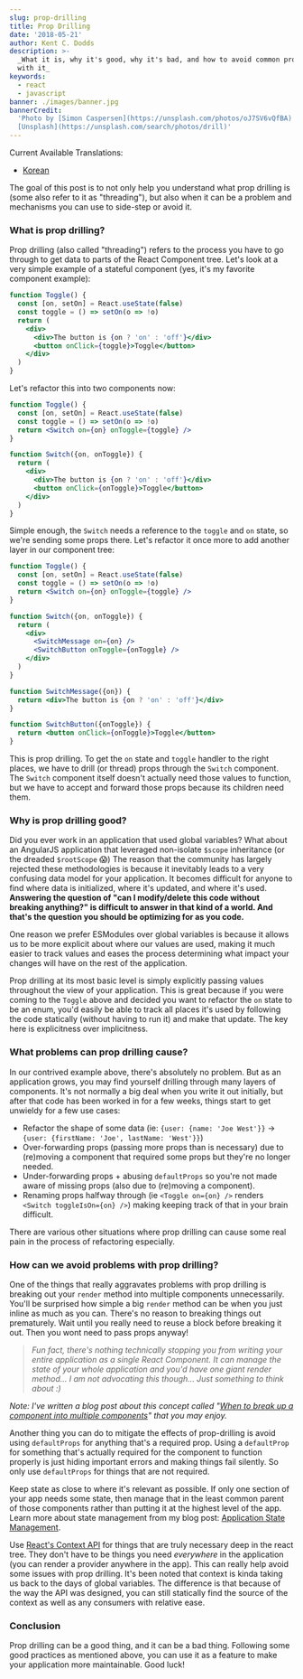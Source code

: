 ```yaml
---
slug: prop-drilling
title: Prop Drilling
date: '2018-05-21'
author: Kent C. Dodds
description: >-
  _What it is, why it's good, why it's bad, and how to avoid common problems
  with it_
keywords:
  - react
  - javascript
banner: ./images/banner.jpg
bannerCredit:
  'Photo by [Simon Caspersen](https://unsplash.com/photos/oJ7SV6vQfBA) on
  [Unsplash](https://unsplash.com/search/photos/drill)'
---
```


Current Available Translations:

- [Korean](https://edykim.com/ko/post/prop-drilling/)

The goal of this post is to not only help you understand what prop drilling is
(some also refer to it as "threading"), but also when it can be a problem and
mechanisms you can use to side-step or avoid it.

### What is prop drilling?

Prop drilling (also called "threading") refers to the process you have to go
through to get data to parts of the React Component tree. Let's look at a very
simple example of a stateful component (yes, it's my favorite component
example):

```jsx
function Toggle() {
  const [on, setOn] = React.useState(false)
  const toggle = () => setOn(o => !o)
  return (
    <div>
      <div>The button is {on ? 'on' : 'off'}</div>
      <button onClick={toggle}>Toggle</button>
    </div>
  )
}
```

Let's refactor this into two components now:

```jsx
function Toggle() {
  const [on, setOn] = React.useState(false)
  const toggle = () => setOn(o => !o)
  return <Switch on={on} onToggle={toggle} />
}

function Switch({on, onToggle}) {
  return (
    <div>
      <div>The button is {on ? 'on' : 'off'}</div>
      <button onClick={onToggle}>Toggle</button>
    </div>
  )
}
```

Simple enough, the `Switch` needs a reference to the `toggle` and `on` state, so
we're sending some props there. Let's refactor it once more to add another layer
in our component tree:

```jsx
function Toggle() {
  const [on, setOn] = React.useState(false)
  const toggle = () => setOn(o => !o)
  return <Switch on={on} onToggle={toggle} />
}

function Switch({on, onToggle}) {
  return (
    <div>
      <SwitchMessage on={on} />
      <SwitchButton onToggle={onToggle} />
    </div>
  )
}

function SwitchMessage({on}) {
  return <div>The button is {on ? 'on' : 'off'}</div>
}

function SwitchButton({onToggle}) {
  return <button onClick={onToggle}>Toggle</button>
}
```

This is prop drilling. To get the `on` state and `toggle` handler to the right
places, we have to drill (or thread) props through the `Switch` component. The
`Switch` component itself doesn't actually need those values to function, but we
have to accept and forward those props because its children need them.

### Why is prop drilling good?

Did you ever work in an application that used global variables? What about an
AngularJS application that leveraged non-isolate `$scope` inheritance (or the
dreaded `$rootScope` 😱) The reason that the community has largely rejected
these methodologies is because it inevitably leads to a very confusing data
model for your application. It becomes difficult for anyone to find where data
is initialized, where it's updated, and where it's used. **Answering the
question of "can I modify/delete this code without breaking anything?" is
difficult to answer in that kind of a world. And that's the question you should
be optimizing for as you code.**

One reason we prefer ESModules over global variables is because it allows us to
be more explicit about where our values are used, making it much easier to track
values and eases the process determining what impact your changes will have on
the rest of the application.

Prop drilling at its most basic level is simply explicitly passing values
throughout the view of your application. This is great because if you were
coming to the `Toggle` above and decided you want to refactor the `on` state to
be an enum, you'd easily be able to track all places it's used by following the
code statically (without having to run it) and make that update. The key here is
explicitness over implicitness.

### What problems can prop drilling cause?

In our contrived example above, there's absolutely no problem. But as an
application grows, you may find yourself drilling through many layers of
components. It's not normally a big deal when you write it out initially, but
after that code has been worked in for a few weeks, things start to get unwieldy
for a few use cases:

- Refactor the shape of some data (ie: `{user: {name: 'Joe West'}}` ->
  `{user: {firstName: 'Joe', lastName: 'West'}}`)
- Over-forwarding props (passing more props than is necessary) due to (re)moving
  a component that required some props but they're no longer needed.
- Under-forwarding props + abusing `defaultProps` so you're not made aware of
  missing props (also due to (re)moving a component).
- Renaming props halfway through (ie `<Toggle on={on} />` renders
  `<Switch toggleIsOn={on} />`) making keeping track of that in your brain
  difficult.

There are various other situations where prop drilling can cause some real pain
in the process of refactoring especially.

### How can we avoid problems with prop drilling?

One of the things that really aggravates problems with prop drilling is breaking
out your `render` method into multiple components unnecessarily. You'll be
surprised how simple a big `render` method can be when you just inline as much
as you can. There's no reason to breaking things out prematurely. Wait until you
really need to reuse a block before breaking it out. Then you wont need to pass
props anyway!

> _Fun fact, there's nothing technically stopping you from writing your entire
> application as a single React Component. It can manage the state of your whole
> application and you'd have one giant render method... I am not advocating this
> though... Just something to think about :)_

_Note: I've written a blog post about this concept called
"[When to break up a component into multiple components](/blog/when-to-break-up-a-component-into-multiple-components)"
that you may enjoy._

Another thing you can do to mitigate the effects of prop-drilling is avoid using
`defaultProps` for anything that's a required prop. Using a `defaultProp` for
something that's actually required for the component to function properly is
just hiding important errors and making things fail silently. So only use
`defaultProps` for things that are not required.

Keep state as close to where it's relevant as possible. If only one section of
your app needs some state, then manage that in the least common parent of those
components rather than putting it at the highest level of the app. Learn more
about state management from my blog post:
[Application State Management](/blog/application-state-management-with-react).

Use [React's Context API](/blog/how-to-use-react-context-effectively) for things
that are truly necessary deep in the react tree. They don't have to be things
you need _everywhere_ in the application (you can render a provider anywhere in
the app). This can really help avoid some issues with prop drilling. It's been
noted that context is kinda taking us back to the days of global variables. The
difference is that because of the way the API was designed, you can still
statically find the source of the context as well as any consumers with relative
ease.

### Conclusion

Prop drilling can be a good thing, and it can be a bad thing. Following some
good practices as mentioned above, you can use it as a feature to make your
application more maintainable. Good luck!
